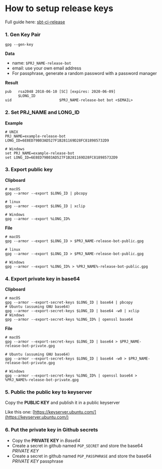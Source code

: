 # How to setup release keys
Full guide here: [sbt-ci-release](https://github.com/olafurpg/sbt-ci-release)

### 1. Gen Key Pair
```shell
gpg --gen-key
```
**Data**
- name: `$PRJ_NAME-release-bot`
- email: use your own email address
- For passphrase, generate a random password with a password manager

**Result**
```
pub   rsa2048 2018-06-10 [SC] [expires: 2020-06-09]
      $LONG_ID
uid                      $PRJ_NAME-release-bot bot <$EMAIL>
```

### 2. Set PRJ_NAME and LONG_ID

**Example**
```shell
# UNIX
PRJ_NAME=example-release-bot
LONG_ID=6E8ED79B03AD527F1B281169D28FC818985732D9
```

```shell
# Windows
set PRJ_NAME=example-release-bot
set LONG_ID=6E8ED79B03AD527F1B281169D28FC818985732D9
```

### 3. Export public key
**Clipboard**
```shell
# macOS
gpg --armor --export $LONG_ID | pbcopy
```

```shell
# linux
gpg --armor --export $LONG_ID | xclip
```

```shell
# Windows
gpg --armor --export %LONG_ID%
```

**File**
```shell
# macOS
gpg --armor --export $LONG_ID > $PRJ_NAME-release-bot-public.gpg
```

```shell
# linux
gpg --armor --export $LONG_ID > $PRJ_NAME-release-bot-public.gpg
```

```shell
# Windows
gpg --armor --export %LONG_ID% > %PRJ_NAME%-release-bot-public.gpg
```

### 4. Export private key in base64
**Clipboard**
```
# macOS
gpg --armor --export-secret-keys $LONG_ID | base64 | pbcopy
# Ubuntu (assuming GNU base64)
gpg --armor --export-secret-keys $LONG_ID | base64 -w0 | xclip
# Windows
gpg --armor --export-secret-keys %LONG_ID% | openssl base64
```

**File**
```shell
# macOS
gpg --armor --export-secret-keys $LONG_ID | base64 > $PRJ_NAME-release-bot-private.gpg
```

```shell
# Ubuntu (assuming GNU base64)
gpg --armor --export-secret-keys $LONG_ID | base64 -w0 > $PRJ_NAME-release-bot-private.gpg
```

```shell
# Windows
gpg --armor --export-secret-keys %LONG_ID% | openssl base64 > %PRJ_NAME%-release-bot-private.gpg
```

### 5. Public the public key to keyserver
Copy the **PUBLIC KEY** and publish it in a public keyserver

Like this one:
[https://keyserver.ubuntu.com/](https://keyserver.ubuntu.com/)

### 6. Put the private key in Github secrets
- Copy the **PRIVATE KEY** in _Base64_
- Create a secret in github named `PGP_SECRET` and store the base64 *PRIVATE KEY*
- Create a secret in github named `PGP_PASSPHRASE` and store the base64 *PRIVATE KEY* passphrase